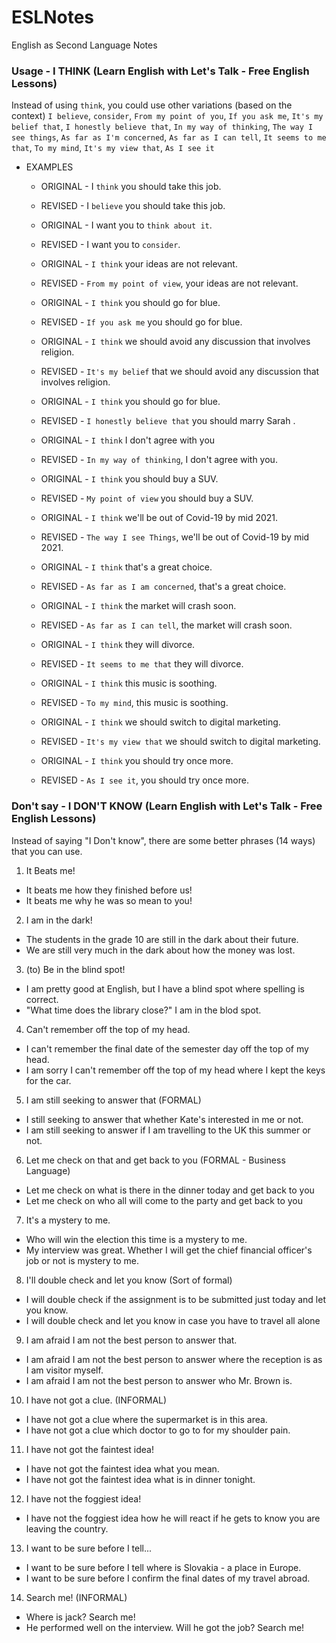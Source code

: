 # ESLNotes

English as Second Language Notes

### Usage - I THINK (Learn English with Let's Talk - Free English Lessons)

Instead of using `think`, you could use other variations (based on the context)
`I believe`, `consider`, `From my point of you`, `If you ask me`, `It's my belief that`,
`I honestly believe that`, `In my way of thinking`, `The way I see things`, `As far as I'm concerned`,
`As far as I can tell`, `It seems to me that`, `To my mind`, `It's my view that`, `As I see it`

- EXAMPLES

  - ORIGINAL - I `think` you should take this job.
  - REVISED - I `believe` you should take this job.

  - ORIGINAL - I want you to `think about it`.
  - REVISED - I want you to `consider`.

  - ORIGINAL - `I think` your ideas are not relevant.
  - REVISED - `From my point of view`, your ideas are not relevant.

  - ORIGINAL - `I think` you should go for blue.
  - REVISED - `If you ask me` you should go for blue.

  - ORIGINAL - `I think` we should avoid any discussion that involves religion.
  - REVISED - `It's my belief` that we should avoid any discussion that involves religion.

  - ORIGINAL - `I think` you should go for blue.
  - REVISED - `I honestly believe that` you should marry Sarah .

  - ORIGINAL - `I think` I don't agree with you
  - REVISED - `In my way of thinking`, I don't agree with you.

  - ORIGINAL - `I think` you should buy a SUV.
  - REVISED - `My point of view` you should buy a SUV.

  - ORIGINAL - `I think` we'll be out of Covid-19 by mid 2021.
  - REVISED - `The way I see Things`, we'll be out of Covid-19 by mid 2021.

  - ORIGINAL - `I think` that's a great choice.
  - REVISED - `As far as I am concerned`, that's a great choice.

  - ORIGINAL - `I think` the market will crash soon.
  - REVISED - `As far as I can tell`, the market will crash soon.

  - ORIGINAL - `I think` they will divorce.
  - REVISED - `It seems to me that` they will divorce.

  - ORIGINAL - `I think` this music is soothing.
  - REVISED - `To my mind`, this music is soothing.

  - ORIGINAL - `I think` we should switch to digital marketing.
  - REVISED - `It's my view that` we should switch to digital marketing.

  - ORIGINAL - `I think` you should try once more.
  - REVISED - `As I see it`, you should try once more.

### Don't say - I DON'T KNOW (Learn English with Let's Talk - Free English Lessons)

Instead of saying "I Don't know", there are some better phrases (14 ways) that you can use.

1. It Beats me!

- It beats me how they finished before us!
- It beats me why he was so mean to you!

2. I am in the dark!

- The students in the grade 10 are still in the dark about their future.
- We are still very much in the dark about how the money was lost.

3. (to) Be in the blind spot!

- I am pretty good at English, but I have a blind spot where spelling is correct.
- "What time does the library close?" I am in the blod spot.

4. Can't remember off the top of my head.

- I can't remember the final date of the semester day off the top of my head.
- I am sorry I can't remember off the top of my head where I kept the keys for the car.

5. I am still seeking to answer that (FORMAL)

- I still seeking to answer that whether Kate's interested in me or not.
- I am still seeking to answer if I am travelling to the UK this summer or not.

6. Let me check on that and get back to you (FORMAL - Business Language)

- Let me check on what is there in the dinner today and get back to you
- Let me check on who all will come to the party and get back to you

7. It's a mystery to me.

- Who will win the election this time is a mystery to me.
- My interview was great. Whether I will get the chief financial officer's job or not is mystery to me.

8. I'll double check and let you know (Sort of formal)

- I will double check if the assignment is to be submitted just today and let you know.
- I will double check and let you know in case you have to travel all alone

9. I am afraid I am not the best person to answer that.

- I am afraid I am not the best person to answer where the reception is as I am visitor myself.
- I am afraid I am not the best person to answer who Mr. Brown is.

10. I have not got a clue. (INFORMAL)

- I have not got a clue where the supermarket is in this area.
- I have not got a clue which doctor to go to for my shoulder pain.

11. I have not got the faintest idea!

- I have not got the faintest idea what you mean.
- I have not got the faintest idea what is in dinner tonight.

12. I have not the foggiest idea!

- I have not the foggiest idea how he will react if he gets to know you are leaving the country.

13. I want to be sure before I tell...

- I want to be sure before I tell where is Slovakia - a place in Europe.
- I want to be sure before I confirm the final dates of my travel abroad.

14. Search me! (INFORMAL)

- Where is jack? Search me!
- He performed well on the interview. Will he got the job? Search me!
